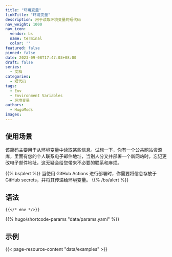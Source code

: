 ```yaml
---
title: "环境变量"
linkTitle: "环境变量"
description: 用于读取环境变量的短代码
nav_weight: 1000
nav_icon:
  vendor: bs
  name: terminal
  color: ''
featured: false
pinned: false
date: 2023-09-08T17:47:03+08:00
draft: false
series:
  - 文档
categories:
  - 短代码
tags:
  - Env
  - Environment Variables
  - 环境变量
authors:
  - HugoMods
images:
---
```


## 使用场景

该简码主要用于从环境变量中读取某些信息。试想一下，你有一个公共网站资源库，里面有您的个人联系电子邮件地址，当别人分叉并部署一个新网站时，忘记更改电子邮件地址，这无疑会给您带来不必要的联系和麻烦。

{{% bs/alert %}}
当使用 GitHub Actions 进行部署时，你需要将信息存放于 GitHub secrets，并将其传递给环境变量。
{{% /bs/alert %}}

## 语法

```markdown
{{</* env */>}}
```

{{% hugo/shortcode-params "data/params.yaml" %}}

## 示例

{{< page-resource-content "data/examples" >}}
